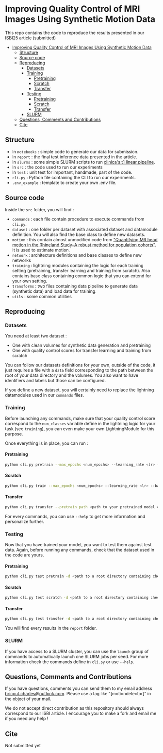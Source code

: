 # Improving Quality Control of MRI Images Using Synthetic Motion Data

This repo contains the code to reproduce the results presented in our ISBI25 article (submitted)

- [Improving Quality Control of MRI Images Using Synthetic Motion Data](#improving-quality-control-of-mri-images-using-synthetic-motion-data)
  * [Structure](#structure)
  * [Source code](#source-code)
  * [Reproducing](#reproducing)
    + [Datasets](#datasets)
    + [Training](#training)
      - [Pretraining](#pretraining)
      - [Scratch](#scratch)
      - [Transfer](#transfer)
    + [Testing](#testing)
      - [Pretraining](#pretraining-1)
      - [Scratch](#scratch-1)
      - [Transfer](#transfer-1)
    + [SLURM](#slurm)
  * [Questions, Comments and Contributions](#questions--comments-and-contributions)
  * [Cite](#cite)


## Structure

- In `notebooks` : simple code to generate our data for submission.
- In `report` : the final test inference data presented in the article.
- In `slurms` : some simple SLURM scripts to run [clinica's t1 linear pipeline](https://aramislab.paris.inria.fr/clinica/docs/public/dev/Pipelines/T1_Linear/).
- In `src` : the code used to run our experiments
- In `test` : unit test for important, handmade, part of the code.
- `cli.py` : Python file containing the CLI to run our experiments.
- `.env_example` : template to create your own .env file.

## Source code

Inside the `src` folder, you will find :
- `commands` :  each file contain procedure to execute commands from `cli.py`.
- `dataset` : one folder per dataset with associated dataset and datamodule definition. You will also find the base class to define new datasets.
- `motion` : this contain almost unmodified code from ["Quantifying MR head motion in the Rhineland Study–A robust method for population cohorts"](https://github.com/Deep-MI/head-motion-tools/tree/main). It is used to estimate motion.
- `network` : architecture definitions and base classes to define new networks
- `training` : lightning modules containing the logic for each training setting (pretraining, transfer learning and training from scratch). Also contains base class containing common logic that you can extend for your own setting.
- `transforms` : two files containing data pipeline to generate data (synthetic data) and load data for training.
- `utils` :  some common utilities

## Reproducing

### Datasets

You need at least two dataset :
- One with clean volumes for synthetic data generation and pretraining
- One with quality control scores for transfer learning and training from scratch

You can follow our datasets definitions for your own, outside of the code, it just requires a file with a `data` field corresponding to the path between the root of your data directory and the volumes. You also want to have identifiers and labels but those can be configured.

If you define a new dataset, you will certainly need to replace the lightning datamodules used in our `commands` files.

### Training

Before launching any commands, make sure that your quality control score correspond to the `num_classes` variable define in the lightning logic for your task (see `training`), you can even make your own LightningModule for this purpose.

Once everything is in place, you can run :

#### Pretraining
```bash
python cli.py pretrain --max_epochs <num_epochs> --learning_rate <lr> --batch_size <batch_size> 
```

#### Scratch
```bash
python cli.py train --max_epochs <num_epochs> --learning_rate <lr> --batch_size <batch_size> 
```

#### Transfer
```bash
python cli.py transfer --pretrain_path <path to your pretrained model checkpoint> --max_epochs <num_epochs> --learning_rate <lr> --batch_size <batch_size>
```

For every commands, you can use `--help` to get more information and personalize further.

### Testing

Now that you have trained your model, you want to test them against test data. Again, before running any commands, check that the dataset used in the code are yours.

#### Pretraining
```bash
python cli.py test pretrain -d <path to a root directory containing checkpoint(s)>
```

#### Scratch
```bash
python cli.py test scratch -d <path to a root directory containing checkpoint(s)> 
```

#### Transfer
```bash
python cli.py test transfer -d <path to a root directory containing checkpoint(s)>
```

You will find every results in the `report` folder.

### SLURM

If you have access to a SLURM cluster, you can use the `launch` group of commands to automatically launch one SLURM jobs per seed. For more information check the commands define in `cli.py` or use `--help`.

## Questions, Comments and Contributions

If you have questions, comments you can send them to my email address bricout.charles@outlook.com. Please use a tag like "[motiondetector]" in the object of your mail.

We do not accept direct contribution as this repository should always correspond to our ISBI article. I encourage you to make a fork and email me if you need any help !

## Cite

Not submitted yet